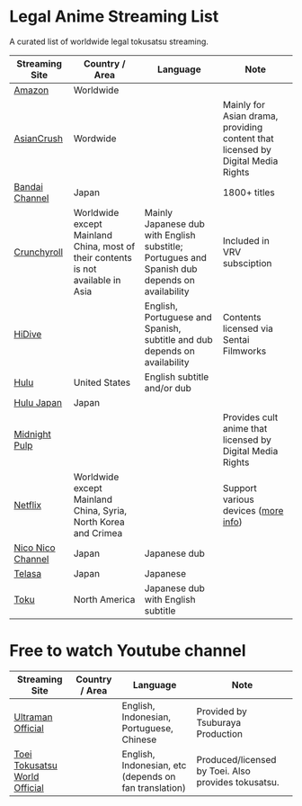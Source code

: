 # Legal Anime Streaming List

A curated list of worldwide legal tokusatsu streaming.

| Streaming Site  | Country / Area  | Language |  Note  |
| -------- | -------- | ------ | ---- |
|[Amazon](http://amazon.com) | Worldwide |||
|[AsianCrush](https://www.asiancrush.com)|Wordwide||Mainly for Asian drama, providing content that licensed by Digital Media Rights|
|[Bandai Channel](http://www.b-ch.com/)|Japan||1800+ titles|
|[Crunchyroll](http://www.crunchyroll.com/)|Worldwide except Mainland China, most of their contents is not available in Asia|Mainly Japanese dub with English substitle; Portugues and Spanish dub depends on availability|Included in VRV subsciption|
|[HiDive](http://hidive.com/)|| English, Portuguese and Spanish, subtitle and dub depends on availability|Contents licensed via Sentai Filmworks|
|[Hulu]( https://www.hulu.com/)| United States | English subtitle and/or dub ||
|[Hulu Japan](https://www.happyon.jp/)|Japan|||
|[Midnight Pulp](http://www.midnightpulp.com/browse/anime/)|||Provides cult anime that licensed by Digital Media Rights|
|[Netflix](https://netflix.com)|Worldwide except Mainland China, Syria, North Korea and Crimea||Support various devices ([more info](https://en.wikipedia.org/wiki/List_of_Netflix-compatible_devices))|
|[Nico Nico Channel](https://ch.nicovideo.jp)|Japan|Japanese dub||
|[Telasa](https://videopass.jp)|Japan|Japanese||
|[Toku](https://www.watchtoku.com/)|North America|Japanese dub with English subtitle||

# Free to watch Youtube channel

| Streaming Site  | Country / Area  | Language |  Note  |
| -------- | -------- | ------ | ---- |
|[Ultraman Official](https://www.youtube.com/channel/UC5PBnSG7C0WXp5gjd4bzKtw)||English, Indonesian, Portuguese, Chinese|Provided by Tsuburaya Production|
|[Toei Tokusatsu World Official](https://www.youtube.com/channel/UC7pddu3yyzkzFEiXfQLex3w)||English, Indonesian, etc (depends on fan translation)|Produced/licensed by Toei. Also provides tokusatsu.|
